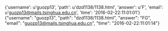 {'username': u'guozp13', 'path': u'dzd1138/1138.html', 'answer': u'F', 'email': u'guozp13@mails.tsinghua.edu.cn', 'time': '2016-02-22:11:01:01'}
{"username": "guozp13", "path": "dzd1138/1138.html", "answer": "FG", "email": "guozp13@mails.tsinghua.edu.cn", "time": "2016-02-22:11:01:14"}